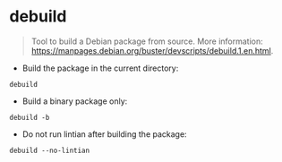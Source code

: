 # debuild

> Tool to build a Debian package from source.
> More information: <https://manpages.debian.org/buster/devscripts/debuild.1.en.html>.

- Build the package in the current directory:

`debuild`

- Build a binary package only:

`debuild -b`

- Do not run lintian after building the package:

`debuild --no-lintian`
